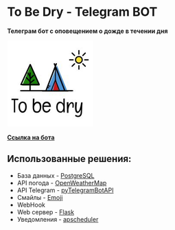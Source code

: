 # To Be Dry - Telegram BOT
**Телеграм бот с оповещением о дожде в течении дня**

![Image Logo](https://github.com/SerbulEvhenii/To_be_dry_bot/blob/master/tobedry_logo.jpg)

**[Ссылка на бота](https://t.me/toBeDryBot?start)**
## Использованные решения:
- База данных - [PostgreSQL](https://www.postgresql.org/)
- API погода - [OpenWeatherMap](https://openweathermap.org/api)
- API Telegram - [pyTelegramBotAPI](https://github.com/eternnoir/pyTelegramBotAPI)
- Смайлы - [Emoji](https://github.com/carpedm20/emoji/)
- WebHook
- Web сервер - [Flask](https://flask.palletsprojects.com/en/1.1.x/) 
- Уведомления - [apscheduler](https://github.com/agronholm/apscheduler/tree/028506a816c74ee05951717c0e45d2e6ad32773e) 
